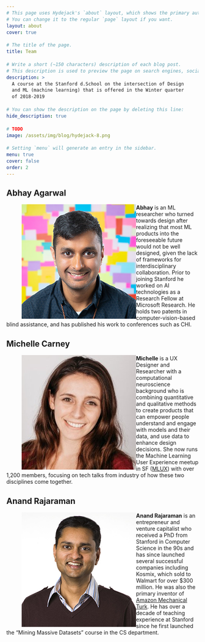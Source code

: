```yaml
---
# This page uses Hydejack's `about` layout, which shows the primary author's picture and about text at the top.
# You can change it to the regular `page` layout if you want.
layout: about
cover: true

# The title of the page.
title: Team

# Write a short (~150 characters) description of each blog post.
# This description is used to preview the page on search engines, social media, etc.
description: >
  A course at the Stanford d.School on the intersection of Design
  and ML (machine learning) that is offered in the Winter quarter
  of 2018-2019

# You can show the description on the page by deleting this line:
hide_description: true

# TODO
image: /assets/img/blog/hydejack-8.png

# Setting `menu` will generate an entry in the sidebar.
menu: true
cover: false
order: 2
---
```


## Abhay Agarwal

<figure>
  <img alt="Abhay Agarwal" src="/assets/img/blog/abhay-square.jpg" data-width="300" data-height="300" align="left" />
</figure>

**Abhay** is an ML researcher who turned towards design after realizing that most ML products into the foreseeable future would not be well designed, given the lack of frameworks for interdisciplinary collaboration. Prior to joining Stanford he worked on AI technologies as a Research Fellow at Microsoft Research. He holds two patents in computer-vision-based blind assistance, and has published his work to conferences such as CHI. 

## Michelle Carney
<figure>
  <img alt="Michelle Carney" src="/assets/img/blog/michelle-square.jpg" data-width="300" data-height="300" align="left" />
</figure>

**Michelle** is a UX Designer and Researcher with a computational neuroscience background who is combining quantitative and qualitative methods to create products that can empower people understand and engage with models and their data, and use data to enhance design decisions. She now runs the Machine Learning User Experience meetup in SF ([MLUX]) with over 1,200 members, focusing on tech talks from industry of how these two disciplines come together.

## Anand Rajaraman
<figure>
  <img alt="Anand Rajaraman" src="/assets/img/blog/anand-square.jpg" data-width="300" data-height="300" align="left" />
</figure>

**Anand Rajaraman** is an entrepreneur and venture capitalist who received a PhD from Stanford in Computer Science in the 90s and has since launched several successful companies including Kosmix, which sold to Walmart for over $300 million. He was also the primary inventor of [Amazon Mechanical Turk]. He has over a decade of teaching experience at Stanford since he first launched the “Mining Massive Datasets” course in the CS department. 

[MLUX]: https://www.meetup.com/MLUXSF/
[Amazon Mechanical Turk]: https://www.mturk.com